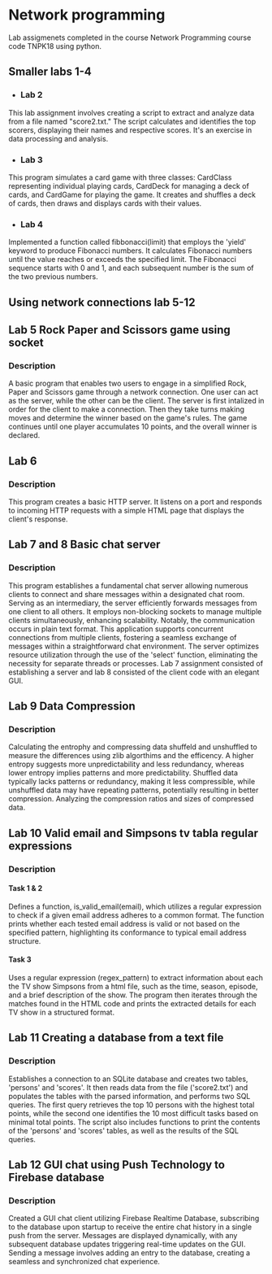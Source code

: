 # Network programming
Lab assigmenets completed in the course Network Programming course code TNPK18 using python.

## Smaller labs 1-4
- ###  Lab 2
This lab assignment involves creating a script to extract and analyze data from a file named "score2.txt." The script calculates and identifies the top scorers, displaying their names and respective scores. It's an exercise in data processing and analysis. 

- ### Lab 3
This program simulates a card game with three classes: CardClass representing individual playing cards, CardDeck for managing a deck of cards, and CardGame for playing the game. It creates and shuffles a deck of cards, then draws and displays cards with their values.

- ### Lab 4 
Implemented a function called fibbonacci(limit) that employs the 'yield' keyword to produce Fibonacci numbers. It calculates Fibonacci numbers until the value reaches or exceeds the specified limit. The Fibonacci sequence starts with 0 and 1, and each subsequent number is the sum of the two previous numbers.


## Using network connections lab 5-12
## Lab 5 Rock Paper and Scissors game using socket
### Description
A basic program that enables two users to engage in a simplified Rock, Paper and Scissors game through a network connection. One user can act as the server, while the other can be the client. The server is first intalized in order for the client to make a connection. Then they take turns making moves and determine the winner based on the game's rules. The game continues until one player accumulates 10 points, and the overall winner is declared.

## Lab 6 
### Description 
This program creates a basic HTTP server. It listens on a port and responds to incoming HTTP requests with a simple HTML page that displays the client's response. 

## Lab 7 and 8 Basic chat server 
### Description 
This program establishes a fundamental chat server allowing numerous clients to connect and share messages within a designated chat room. Serving as an intermediary, the server efficiently forwards messages from one client to all others. It employs non-blocking sockets to manage multiple clients simultaneously, enhancing scalability. Notably, the communication occurs in plain text format. This application supports concurrent connections from multiple clients, fostering a seamless exchange of messages within a straightforward chat environment. The server optimizes resource utilization through the use of the 'select' function, eliminating the necessity for separate threads or processes. Lab 7 assignment consisted of establishing a server and lab 8 consisted of the client code with an elegant GUI.

## Lab 9 Data Compression 
### Description 
Calculating the entrophy and compressing data shuffeld and unshuffled to measure the differences using zlib algorthims and the efficency. A higher entropy suggests more unpredictability and less redundancy, whereas lower entropy implies patterns and more predictability. Shuffled data typically lacks patterns or redundancy, making it less compressible, while unshuffled data may have repeating patterns, potentially resulting in better compression. Analyzing the compression ratios and sizes of compressed data.

## Lab 10 Valid email and Simpsons tv tabla regular expressions
### Description 
#### Task 1 & 2
Defines a function, is_valid_email(email), which utilizes a regular expression to check if a given email address adheres to a common format. The function prints whether each tested email address is valid or not based on the specified pattern, highlighting its conformance to typical email address structure.
#### Task 3
Uses a regular expression (regex_pattern) to extract information about each the TV show Simpsons from a html file, such as the time, season, episode, and a brief description of the show. The program then iterates through the matches found in the HTML code and prints the extracted details for each TV show in a structured format.

## Lab 11 Creating a database from a text file
### Description 
Establishes a connection to an SQLite database and creates two tables, 'persons' and 'scores'. It then reads data from the file ('score2.txt') and populates the tables with the parsed information, and performs two SQL queries. The first query retrieves the top 10 persons with the highest total points, while the second one identifies the 10 most difficult tasks based on minimal total points. The script also includes functions to print the contents of the 'persons' and 'scores' tables, as well as the results of the SQL queries.

## Lab 12 GUI chat using Push Technology to Firebase database
### Description 
Created a GUI chat client utilizing Firebase Realtime Database, subscribing to the database upon startup to receive the entire chat history in a single push from the server. Messages are displayed dynamically, with any subsequent database updates triggering real-time updates on the GUI. Sending a message involves adding an entry to the database, creating a seamless and synchronized chat experience.

